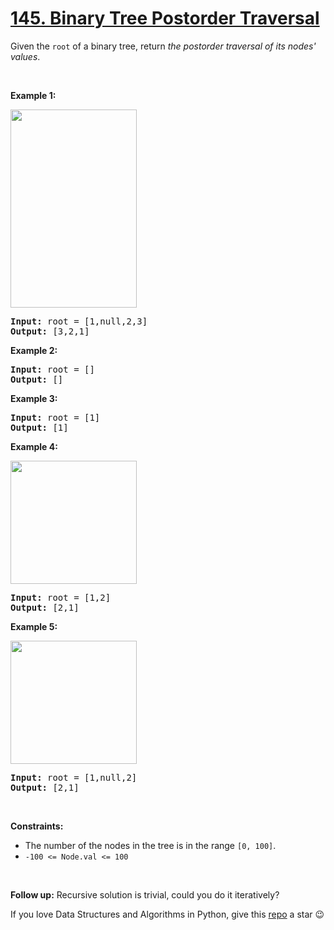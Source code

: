 # [145. Binary Tree Postorder Traversal][title]

<p>Given the <code>root</code> of a binary tree, return <em>the postorder traversal of its nodes' values</em>.</p>
<p> </p>
<p><strong>Example 1:</strong></p>
<img alt="" src="https://assets.leetcode.com/uploads/2020/08/28/pre1.jpg" style="width: 202px; height: 317px;"/>
<pre><strong>Input:</strong> root = [1,null,2,3]
<strong>Output:</strong> [3,2,1]
</pre>
<p><strong>Example 2:</strong></p>
<pre><strong>Input:</strong> root = []
<strong>Output:</strong> []
</pre>
<p><strong>Example 3:</strong></p>
<pre><strong>Input:</strong> root = [1]
<strong>Output:</strong> [1]
</pre>
<p><strong>Example 4:</strong></p>
<img alt="" src="https://assets.leetcode.com/uploads/2020/08/28/pre3.jpg" style="width: 202px; height: 197px;"/>
<pre><strong>Input:</strong> root = [1,2]
<strong>Output:</strong> [2,1]
</pre>
<p><strong>Example 5:</strong></p>
<img alt="" src="https://assets.leetcode.com/uploads/2020/08/28/pre2.jpg" style="width: 202px; height: 197px;"/>
<pre><strong>Input:</strong> root = [1,null,2]
<strong>Output:</strong> [2,1]
</pre>
<p> </p>
<p><strong>Constraints:</strong></p>
<ul>
<li>The number of the nodes in the tree is in the range <code>[0, 100]</code>.</li>
<li><code>-100 &lt;= Node.val &lt;= 100</code></li>
</ul>
<p> </p>
<strong>Follow up:</strong> Recursive solution is trivial, could you do it iteratively?

If you love Data Structures and Algorithms in Python, give this [repo][me] a star :wink:

[title]: https://leetcode.com/problems/binary-tree-postorder-traversal
[me]: https://github.com/bumblebee211196/awesome-python-leetcode